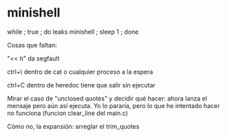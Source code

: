 # minishell

while ; true ; do leaks minishell ; sleep 1 ; done

Cosas que faltan:

"<< h" da segfault

ctrl+\ dentro de cat o cualquier proceso a la espera

ctrl+C dentro de heredoc tiene que salir sin ejecutar

Mirar el caso de "unclosed quotes" y decidir qué hacer: ahora lanza el mensaje pero aún así ejecuta. Yo lo pararía, pero lo que he intentado hacer no funciona (funcion clear_line del main.c)

Cómo no, la expansión: arreglar el trim_quotes

